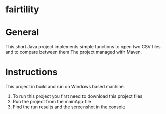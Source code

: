 # fairtility

# General
This short Java project implements simple functions to open two CSV files and to compare between them
The project managed with Maven.

# Instructions
This project in build and run on Windows based machine.
1) To run this project you first need to download this project files
2) Run the project from the mainApp file
3) Find the run results and the screenshot in the console
